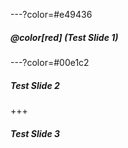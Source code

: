 ---?color=#e49436

##### @color[red] (Test Slide 1)

---?color=#00e1c2

##### Test Slide 2

+++

##### Test Slide 3
